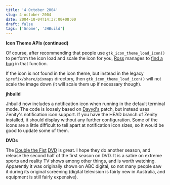 ```yaml
---
title: '4 October 2004'
slug: 4-october-2004
date: 2004-10-04T14:37:00+08:00
draft: false
tags: ['Gnome', 'JHBuild']
---
```


**Icon Theme APIs (continued)**

Of course, after recommending that people use
`gtk_icon_theme_load_icon()` to perform the icon load and scale the icon
for you, [Ross](http://www.burtonini.com/) manages to [find a
bug](http://bugzilla.gnome.org/show_bug.cgi?id=154142) in that function.

If the icon is not found in the icon theme, but instead in the legacy
`$prefix/share/pixmaps` directory, then `gtk_icon_theme_load_icon()`
will not scale the image down (it will scale them up if necessary
though).

**jhbuild**

Jhbuild now includes a notification icon when running in the default
terminal mode. The code is loosely based on
[Davyd\'s](http://www.livejournal.com/users/davyd/114890.html) patch,
but instead uses Zenity\'s notification icon support. If you have the
HEAD branch of Zenity installed, it should display without any further
configuration. Some of the icons are a little difficult to tell apart at
notification icon sizes, so it would be good to update some of them.

**DVDs**

The [Double the Fist](http://www.abc.net.au/doublethefist/)
[DVD](http://shop.abc.net.au/browse/product.asp?productid=727036&promoid=141)
is great. I hope they do another season, and release the second half of
the first season on DVD. It is a satire on extreme sports and reality TV
shows among other things, and is worth watching. Apparently it was
originally shown on ABC digital, so not many people saw it during its
original screening (digital television is fairly new in Australia, and
equipment is still fairly expensive).
